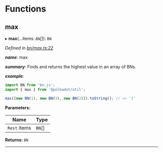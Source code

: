 

# Functions

<a id="max"></a>

##  max

▸ **max**(...items: *`BN`[]*): `BN`

*Defined in [bn/max.ts:22](https://github.com/polkadot-js/common/blob/66803c5/packages/util/src/bn/max.ts#L22)*

*__name__*: max

*__summary__*: Finds and returns the highest value in an array of BNs.

*__example__*:   

```javascript
import BN from 'bn.js';
import { max } from '@polkadot/util';

max([new BN(1), new BN(3), new BN(2)]).toString(); // => '3'
```

**Parameters:**

| Name | Type |
| ------ | ------ |
| `Rest` items | `BN`[] |

**Returns:** `BN`

___

